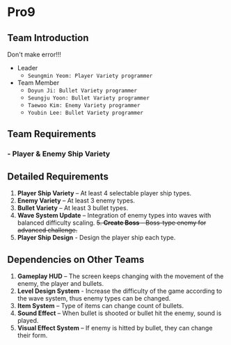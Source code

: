 # Pro9
## Team Introduction
Don't make error!!!
- Leader
    - `Seungmin Yeom: Player Variety programmer`
- Team Member
    - `Doyun Ji: Bullet Variety programmer`
    - `Seungju Yoon: Bullet Variety programmer`
    - `Taewoo Kim: Enemy Variety programmer`
    - `Youbin Lee: Bullet Variety programmer`
## Team Requirements
### - Player & Enemy Ship Variety
## Detailed Requirements
1. **Player Ship Variety** – At least 4 selectable player ship types.
2. **Enemy Variety** – At least 3 enemy types.
3. **Bullet Variety** – At least 3 bullet types.
4. **Wave System Update** – Integration of enemy types into waves with balanced difficulty scaling.
~~5. **Create Boss** - Boss-type enemy for advanced challenge.~~
6. **Player Ship Design** - Design the player ship each type.
## Dependencies on Other Teams
1. **Gameplay HUD** – The screen keeps changing with the movement of the enemy, the player and bullets.
2. **Level Design System** - Increase the difficulty of the game according to the wave system, thus enemy types can be changed.
3. **Item System** – Type of items can change count of bullets.
4. **Sound Effect** – When bullet is shooted or bullet hit the enemy, sound is played.
5. **Visual Effect System** – If enemy is hitted by bullet, they can change their form.
